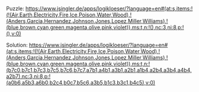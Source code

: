 Puzzle: <https://www.jsingler.de/apps/logikloeser/?language=en#(at:s,items:!(!(Air,Earth,Electricity,Fire,Ice,Poison,Water,Wood),!(Anders,Garcia,Hernandez,Johnson,Jones,Lopez,Miller,Williams),!(blue,brown,cyan,green,magenta,olive,pink,violet)),ms:t,n:!(),nc:3,ni:8,p:!(),v:0)>

Solution: <https://www.jsingler.de/apps/logikloeser/?language=en#(at:s,items:!(!(Air,Earth,Electricity,Fire,Ice,Poison,Water,Wood),!(Anders,Garcia,Hernandez,Johnson,Jones,Lopez,Miller,Williams),!(blue,brown,cyan,green,magenta,olive,pink,violet)),ms:t,n:!(b7c0,b7c1,b7c3,b7c5,b7c6,b7c7,a7b1,a4b1,a3b1,a2b1,a1b4,a2b4,a3b4,a4b4,a2b7),nc:3,ni:8,p:!(a0b6,a5b3,a6b0,b2c4,b0c7,b5c6,a3b5,b1c3,b3c1,b4c5),v:0)>


